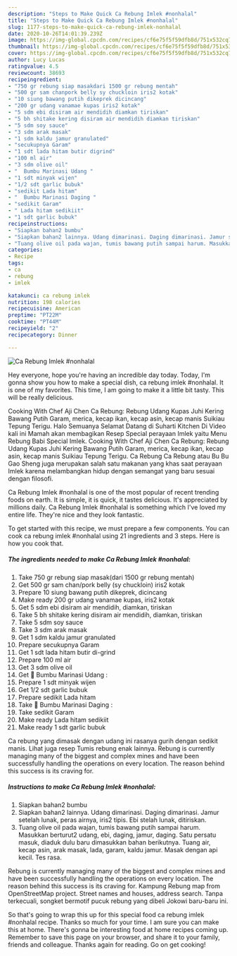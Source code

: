 ```yaml
---
description: "Steps to Make Quick Ca Rebung Imlek #nonhalal"
title: "Steps to Make Quick Ca Rebung Imlek #nonhalal"
slug: 1177-steps-to-make-quick-ca-rebung-imlek-nonhalal
date: 2020-10-26T14:01:39.239Z
image: https://img-global.cpcdn.com/recipes/cf6e75f5f59dfb8d/751x532cq70/ca-rebung-imlek-nonhalal-foto-resep-utama.jpg
thumbnail: https://img-global.cpcdn.com/recipes/cf6e75f5f59dfb8d/751x532cq70/ca-rebung-imlek-nonhalal-foto-resep-utama.jpg
cover: https://img-global.cpcdn.com/recipes/cf6e75f5f59dfb8d/751x532cq70/ca-rebung-imlek-nonhalal-foto-resep-utama.jpg
author: Lucy Lucas
ratingvalue: 4.5
reviewcount: 38693
recipeingredient:
- "750 gr rebung siap masakdari 1500 gr rebung mentah"
- "500 gr sam chanpork belly sy chuckloin iris2 kotak"
- "10 siung bawang putih dikeprek dicincang"
- "200 gr udang vanamae kupas iris2 kotak"
- "5 sdm ebi disiram air mendidih diamkan tiriskan"
- "5 bh shitake kering disiram air mendidih diamkan tiriskan"
- "5 sdm soy sauce"
- "3 sdm arak masak"
- "1 sdm kaldu jamur granulated"
- "secukupnya Garam"
- "1 sdt lada hitam butir digrind"
- "100 ml air"
- "3 sdm olive oil"
- "  Bumbu Marinasi Udang "
- "1 sdt minyak wijen"
- "1/2 sdt garlic bubuk"
- "sedikit Lada hitam"
- "  Bumbu Marinasi Daging "
- "sedikit Garam"
- " Lada hitam sedikiit"
- "1 sdt garlic bubuk"
recipeinstructions:
- "Siapkan bahan2 bumbu"
- "Siapkan bahan2 lainnya. Udang dimarinasi. Daging dimarinasi. Jamur setelah lunak, peras airnya, iris2 tipis. Ebi stelah lunak, ditiriskan."
- "Tuang olive oil pada wajan, tumis bawang putih sampai harum. Masukkan berturut2 udang, ebi, daging, jamur, daging. Satu persatu masuk, diaduk dulu baru dimasukkan bahan berikutnya. Tuang air, kecap asin, arak masak, lada, garam, kaldu jamur. Masak dengan api kecil. Tes rasa."
categories:
- Recipe
tags:
- ca
- rebung
- imlek

katakunci: ca rebung imlek 
nutrition: 198 calories
recipecuisine: American
preptime: "PT22M"
cooktime: "PT44M"
recipeyield: "2"
recipecategory: Dinner

---
```



![Ca Rebung Imlek #nonhalal](https://img-global.cpcdn.com/recipes/cf6e75f5f59dfb8d/751x532cq70/ca-rebung-imlek-nonhalal-foto-resep-utama.jpg)

Hey everyone, hope you're having an incredible day today. Today, I'm gonna show you how to make a special dish, ca rebung imlek #nonhalal. It is one of my favorites. This time, I am going to make it a little bit tasty. This will be really delicious.

Cooking With Chef Aji Chen Ca Rebung: Rebung Udang Kupas Juhi Kering Bawang Putih Garam, merica, kecap ikan, kecap asin, kecap manis Suikiau Tepung Terigu. Halo Semuanya Selamat Datang di Suharti Kitchen Di Video kali ini Mamah akan membagikan Resep Special perayaan Imlek yaitu Menu Rebung Babi Special Imlek. Cooking With Chef Aji Chen Ca Rebung: Rebung Udang Kupas Juhi Kering Bawang Putih Garam, merica, kecap ikan, kecap asin, kecap manis Suikiau Tepung Terigu. Ca Rebung Ca Rebung atau Bu Bu Gao Sheng juga merupakan salah satu makanan yang khas saat perayaan Imlek karena melambangkan hidup dengan semangat yang baru sesuai dengan filosofi.

Ca Rebung Imlek #nonhalal is one of the most popular of recent trending foods on earth. It is simple, it is quick, it tastes delicious. It's appreciated by millions daily. Ca Rebung Imlek #nonhalal is something which I've loved my entire life. They're nice and they look fantastic.


To get started with this recipe, we must prepare a few components. You can cook ca rebung imlek #nonhalal using 21 ingredients and 3 steps. Here is how you cook that.

<!--inarticleads1-->

##### The ingredients needed to make Ca Rebung Imlek #nonhalal:

1. Take 750 gr rebung siap masak(dari 1500 gr rebung mentah)
1. Get 500 gr sam chan/pork belly (sy chuckloin) iris2 kotak
1. Prepare 10 siung bawang putih dikeprek, dicincang
1. Make ready 200 gr udang vanamae kupas, iris2 kotak
1. Get 5 sdm ebi disiram air mendidih, diamkan, tiriskan
1. Take 5 bh shitake kering disiram air mendidih, diamkan, tiriskan
1. Take 5 sdm soy sauce
1. Take 3 sdm arak masak
1. Get 1 sdm kaldu jamur granulated
1. Prepare secukupnya Garam
1. Get 1 sdt lada hitam butir di-grind
1. Prepare 100 ml air
1. Get 3 sdm olive oil
1. Get  🔶️ Bumbu Marinasi Udang :
1. Prepare 1 sdt minyak wijen
1. Get 1/2 sdt garlic bubuk
1. Prepare sedikit Lada hitam
1. Take  🔶️ Bumbu Marinasi Daging :
1. Take sedikit Garam
1. Make ready  Lada hitam sedikiit
1. Make ready 1 sdt garlic bubuk


Ca rebung yang dimasak dengan udang ini rasanya gurih dengan sedikit manis. Lihat juga resep Tumis rebung enak lainnya. Rebung is currently managing many of the biggest and complex mines and have been successfully handling the operations on every location. The reason behind this success is its craving for. 

<!--inarticleads2-->

##### Instructions to make Ca Rebung Imlek #nonhalal:

1. Siapkan bahan2 bumbu
1. Siapkan bahan2 lainnya. Udang dimarinasi. Daging dimarinasi. Jamur setelah lunak, peras airnya, iris2 tipis. Ebi stelah lunak, ditiriskan.
1. Tuang olive oil pada wajan, tumis bawang putih sampai harum. Masukkan berturut2 udang, ebi, daging, jamur, daging. Satu persatu masuk, diaduk dulu baru dimasukkan bahan berikutnya. Tuang air, kecap asin, arak masak, lada, garam, kaldu jamur. Masak dengan api kecil. Tes rasa.


Rebung is currently managing many of the biggest and complex mines and have been successfully handling the operations on every location. The reason behind this success is its craving for. Kampung Rebung map from OpenStreetMap project. Street names and houses, address search. Tanpa terkecuali, songket bermotif pucuk rebung yang dibeli Jokowi baru-baru ini. 

So that's going to wrap this up for this special food ca rebung imlek #nonhalal recipe. Thanks so much for your time. I am sure you can make this at home. There's gonna be interesting food at home recipes coming up. Remember to save this page on your browser, and share it to your family, friends and colleague. Thanks again for reading. Go on get cooking!
